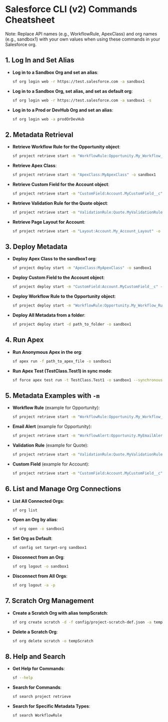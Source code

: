 
# Salesforce CLI (v2) Commands Cheatsheet

Note: Replace API names (e.g., WorkflowRule, ApexClass) and org names (e.g., sandbox1) with your own values when using these commands in your Salesforce org.

## 1. Log In and Set Alias
- **Log in to a Sandbox Org and set an alias**:
  ```bash
  sf org login web -r https://test.salesforce.com -a sandbox1
  ```

- **Log in to a Sandbox Org, set alias, and set as default org**:
  ```bash
  sf org login web -r https://test.salesforce.com -a sandbox1 -s
  ```

- **Log in to a Prod or DevHub Org and set an alias**:
  ```bash
  sf org login web -a prodOrDevHub
  ```

## 2. Metadata Retrieval
- **Retrieve Workflow Rule for the Opportunity object**:
  ```bash
  sf project retrieve start -m "WorkflowRule:Opportunity.My_Workflow_Rule" -o sandbox1
  ```

- **Retrieve Apex Class**:
  ```bash
  sf project retrieve start -m "ApexClass:MyApexClass" -o sandbox1
  ```

- **Retrieve Custom Field for the Account object**:
  ```bash
  sf project retrieve start -m "CustomField:Account.MyCustomField__c" -o sandbox1
  ```

- **Retrieve Validation Rule for the Quote object**:
  ```bash
  sf project retrieve start -m "ValidationRule:Quote.MyValidationRule" -o sandbox1
  ```

- **Retrieve Page Layout for Account**:
  ```bash
  sf project retrieve start -m "Layout:Account.My_Account_Layout" -o sandbox1
  ```

## 3. Deploy Metadata
- **Deploy Apex Class to the sandbox1 org**:
  ```bash
  sf project deploy start -m "ApexClass:MyApexClass" -o sandbox1
  ```

- **Deploy Custom Field to the Account object**:
  ```bash
  sf project deploy start -m "CustomField:Account.MyCustomField__c" -o sandbox1
  ```

- **Deploy Workflow Rule to the Opportunity object**:
  ```bash
  sf project deploy start -m "WorkflowRule:Opportunity.My_Workflow_Rule" -o sandbox1
  ```

- **Deploy All Metadata from a folder**:
  ```bash
  sf project deploy start -d path_to_folder -o sandbox1
  ```

## 4. Run Apex
- **Run Anonymous Apex in the org**:
  ```bash
  sf apex run -f path_to_apex_file -o sandbox1
  ```

- **Run Apex Test (TestClass.Test1) in sync mode**:
  ```bash
  sf force apex test run -t TestClass.Test1 -o sandbox1 --synchronous
  ```

## 5. Metadata Examples with `-m`
- **Workflow Rule** (example for Opportunity):
  ```bash
  sf project retrieve start -m "WorkflowRule:Opportunity.My_Workflow_Rule" -o sandbox1
  ```

- **Email Alert** (example for Opportunity):
  ```bash
  sf project retrieve start -m "WorkflowAlert:Opportunity.MyEmailAlert" -o sandbox1
  ```

- **Validation Rule** (example for Quote):
  ```bash
  sf project retrieve start -m "ValidationRule:Quote.MyValidationRule" -o sandbox1
  ```

- **Custom Field** (example for Account):
  ```bash
  sf project retrieve start -m "CustomField:Account.MyCustomField__c" -o sandbox1
  ```

## 6. List and Manage Org Connections
- **List All Connected Orgs**:
  ```bash
  sf org list
  ```

- **Open an Org by alias**:
  ```bash
  sf org open -o sandbox1
  ```

- **Set Org as Default**:
  ```bash
  sf config set target-org sandbox1
  ```

- **Disconnect from an Org**:
  ```bash
  sf org logout -o sandbox1
  ```

- **Disconnect from All Orgs**:
  ```bash
  sf org logout -a -p
  ```

## 7. Scratch Org Management
- **Create a Scratch Org with alias tempScratch**:
  ```bash
  sf org create scratch -d -f config/project-scratch-def.json -a tempScratch
  ```

- **Delete a Scratch Org**:
  ```bash
  sf org delete scratch -o tempScratch
  ```

## 8. Help and Search
- **Get Help for Commands**:
  ```bash
  sf --help
  ```

- **Search for Commands**:
  ```bash
  sf search project retrieve
  ```

- **Search for Specific Metadata Types**:
  ```bash
  sf search WorkflowRule
  ```
  
